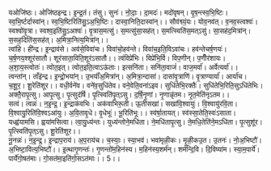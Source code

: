 

  
यओजि॑ष्ठः। ओजि॑ष्ठइन्द्र। इ॒न्द्र॒तं। तंसु। सुनः॑। नो॒दाः॒। दा॒मदः॑। मदो॑वृषन्। वृ॒ष॒न्त्स्व॒भि॒ष्टिः। स्व॒भि॒र्ष्टर्दास्वा॑न्। स्व॒भि॒ष्टिरिति॑सु॒ऽअ॒भि॒ष्टिः। दास्वा॒निति॒दास्वा॑न्।। सौव॑श्व्यं॒यः। योव॒नव॑त्। व॒नव॒स्त्वश्वः॑। स्वश्वो॑वृ॒त्रा। स्वश्व॒इति॑सु॒ऽअश्वः॑। वृ॒त्रास॒मत्सु॑। स॒मत्सु॑सा॒सह॑त्। स॒मत्स्विति॑स॒मत्ऽसु॑। सा॒सह॑द॒मित्रा॑न्। स॒सह॒दिति॑स॒सह॑त्। अ॒मित्रा॒नित्य॒मित्रा॑न्।।  
त्वांहि। ही॑न्द्र। इ॒न्द्राव॑से। अव॑से॒विवा॑चः। विवा॑चो॒हव॑न्ते। विवा॑च॒इति॒विऽवा॑चः। हव॑न्तेचर्ष॒णयः॑। च॒र्ष॒णय॒श्शूर॑सातौ। शूर॑साता॒विति॒शूर॑ऽसातौ।। त्वंविप्रे॑भिः। विप्रे॑भि॒र्वि। विप॒णीन्। प॒णीँर॑शायः। अ॒शा॒य॒स्त्वोतः॑। त्वोत॒इत्। त्वोत॒इति॒त्वाऽऊ॑ताः। इत्सनि॑ता। सनि॑ता॒वाजं॑। वाज॒मर्वा॑। अर्वेत्यर्वा॑।।  
त्वन्ता॑न्। ताँइ॑न्द्र। इ॒न्द्रो॒भया॑न्। उ॒भयाँ॑अ॒मित्रा॑न्। अ॒मित्रा॒न्दासा॑। दासा॑वृ॒त्राणि॑। वृ॒त्राण्यार्या॑। आर्या॑च। च॒शू॒र॒। शू॒रेति॑शूर।। वधी॒र्वने॑व। वने॑व॒सुधि॑तेव। वने॒वेति॒वना॑ऽइव। सुधि॑तेभि॒रक्तैः॑। सुधि॑तेभि॒रिति॒सुऽधि॑तेभिः। अक्तै॒रापृ॒त्सु। आपृ॒त्सु। पृ॒त्सुद॑र्षि। पृ॒त्स्विति॑पृ॒त्ऽसु। द॒र्षि॒नृ॒णां। नृ॒णान्नृ॑तम। नृ॒त॒मेति॑नृऽतम।।  
सत्वं। त्वन्नः॑। न॒इ॒न्द्र॒। इ॒न्द्राक॑वभिः। अक॑वाभिरू॒ती। ऊ॒तीसखा॑। सखा॑वि॒श्वायुः॑। वि॒श्वायु॑रवि॒ता। वि॒श्वायु॒रिति॑वि॒श्वऽआ॑युः। अ॒वि॒तावृ॒धे। वृ॒धेभूः॑। भू॒रिति॑भूः।। स्व॑र्षा॒तायत्। स्व॑स्सा॒तेति॒स्वः॑ऽसाता। यध्ह्व॑यामसि। ह्वया॑मसित्वा। त्वा॒यु॒ध्य॑न्तः। युध्य॑न्तोने॒मधि॑ता। ने॒मधि॑तापृ॒त्सु। ऩे॒मधि॒तेति॑ने॒मऽधि॑ता। पृ॒त्सुशू॑र। पृ॒त्स्विति॑पृ॒त्ऽसु। शू॒रेति॑शूर।।  
नू॒नन्नः॑। न॒इ॒न्द्र॒। इ॒न्द्राप॒राय॑। अ॒प॒राय॑च। च॒स्याः॒। स्या॒भव॑। भवा॑मृळी॒कः। मृ॒ळी॒कउ॒त। उ॒तनः॑। नो॒अ॒भिष्टौ॑। अ॒भिष्टा॒वित्य॒भिष्टौ॑।। इ॒त्थागृ॒णन्तः॑। गृ॒णन्तो॑म॒हिन॑स्य। म॒हिन॑स्य॒शर्म॑न्। शर्म॑न्दि॒वि। दि॒विष्या॑म। स्या॒म॒पार्ये॑। पार्ये॑गो॒षत॑माः। गो॒सत॑मा॒इति॑गो॒सऽत॑माः।। 5।।  
